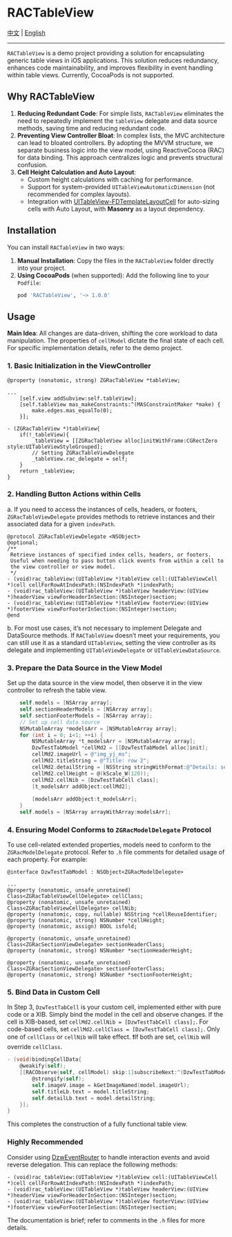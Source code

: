 # RACTableView

[中文](https://github.com/Dtheme/RACTableView/blob/main/README.md) | [English](https://github.com/Dtheme/RACTableView/blob/main/README-en.md)

---

`RACTableView` is a demo project providing a solution for encapsulating generic table views in iOS applications. This solution reduces redundancy, enhances code maintainability, and improves flexibility in event handling within table views. Currently, CocoaPods is not supported.

## Why RACTableView

1. **Reducing Redundant Code**: For simple lists, `RACTableView` eliminates the need to repeatedly implement the `tableView` delegate and data source methods, saving time and reducing redundant code.
2. **Preventing View Controller Bloat**: In complex lists, the MVC architecture can lead to bloated controllers. By adopting the MVVM structure, we separate business logic into the view model, using ReactiveCocoa (RAC) for data binding. This approach centralizes logic and prevents structural confusion.
3. **Cell Height Calculation and Auto Layout**:
    - Custom height calculations with caching for performance.
    - Support for system-provided `UITableViewAutomaticDimension` (not recommended for complex layouts).
    - Integration with [UITableView-FDTemplateLayoutCell](https://github.com/forkingdog/UITableView-FDTemplateLayoutCell) for auto-sizing cells with Auto Layout, with **Masonry** as a layout dependency.

## Installation

You can install `RACTableView` in two ways:

1. **Manual Installation**: Copy the files in the `RACTableView` folder directly into your project.
2. **Using CocoaPods** (when supported): Add the following line to your `Podfile`:
   ```ruby
   pod 'RACTableView', '~> 1.0.0'
   ```

## Usage

**Main Idea**: All changes are data-driven, shifting the core workload to data manipulation. The properties of `cellModel` dictate the final state of each cell. For specific implementation details, refer to the demo project.

### 1. Basic Initialization in the ViewController

```objc
@property (nonatomic, strong) ZGRacTableView *tableView;

...
    [self.view addSubview:self.tableView];
    [self.tableView mas_makeConstraints:^(MASConstraintMaker *make) {
        make.edges.mas_equalTo(0);
    }];
```

```objc
- (ZGRacTableView *)tableView{
    if(!_tableView){
        _tableView = [[ZGRacTableView alloc]initWithFrame:CGRectZero style:UITableViewStyleGrouped];
        // Setting ZGRacTableViewDelegate
        _tableView.rac_delegate = self;
    }
    return _tableView;
}
```

### 2. Handling Button Actions within Cells

a. If you need to access the instances of cells, headers, or footers, `ZGRacTableViewDelegate` provides methods to retrieve instances and their associated data for a given `indexPath`. 

```objc
@protocol ZGRacTableViewDelegate <NSObject>
@optional;
/**
 Retrieve instances of specified index cells, headers, or footers.
 Useful when needing to pass button click events from within a cell to 
 the view controller or view model.
 */
- (void)rac_tableView:(UITableView *)tableView cell:(UITableViewCell *)cell cellForRowAtIndexPath:(NSIndexPath *)indexPath;
- (void)rac_tableView:(UITableView *)tableView headerView:(UIView *)headerView viewForHeaderInSection:(NSInteger)section;
- (void)rac_tableView:(UITableView *)tableView footerView:(UIView *)footerView viewForFooterInSection:(NSInteger)section;
@end
```

b. For most use cases, it’s not necessary to implement Delegate and DataSource methods. If `RACTableView` doesn’t meet your requirements, you can still use it as a standard `UITableView`, setting the view controller as its delegate and implementing `UITableViewDelegate` or `UITableViewDataSource`.

### 3. Prepare the Data Source in the View Model  

Set up the data source in the view model, then observe it in the view controller to refresh the table view.

```objective-c
    self.models = [NSArray array];
    self.sectionHeaderModels = [NSArray array];
    self.sectionFooterModels = [NSArray array];
    // Set up cell data source
    NSMutableArray *modelsArr = [NSMutableArray array];
    for (int i = 0; i<1; ++i) {
        NSMutableArray *t_modelsArr = [NSMutableArray array];
        DzwTestTabModel *cellMd2 = [[DzwTestTabModel alloc]init];
        cellMd2.imageUrl = @"img_yj_ms";
        cellMd2.titleString = @"Title: row 2";
        cellMd2.detailString = [NSString stringWithFormat:@"Details: section %d",i];
        cellMd2.cellHeight = @(kScale_W(120));
        cellMd2.cellNib = [DzwTestTabCell class];
        [t_modelsArr addObject:cellMd2];
        
        [modelsArr addObject:t_modelsArr];
    }
    self.models = [NSArray arrayWithArray:modelsArr];
```

### 4. Ensuring Model Conforms to `ZGRacModelDelegate` Protocol  

To use cell-related extended properties, models need to conform to the `ZGRacModelDelegate` protocol. Refer to `.h` file comments for detailed usage of each property. For example:

```objc
@interface DzwTestTabModel : NSObject<ZGRacModelDelegate>

...
@property (nonatomic, unsafe_unretained) Class<ZGRacTableViewCellDelegate> cellClass;
@property (nonatomic, unsafe_unretained) Class<ZGRacTableViewCellDelegate> cellNib;
@property (nonatomic, copy, nullable) NSString *cellReuseIdentifier;
@property (nonatomic, strong) NSNumber *cellHeight;
@property (nonatomic, assign) BOOL isfold;

@property (nonatomic, unsafe_unretained) Class<ZGRacSectionViewDelegate> sectionHeaderClass;
@property (nonatomic, strong) NSNumber *sectionHeaderHeight;

@property (nonatomic, unsafe_unretained) Class<ZGRacSectionViewDelegate> sectionFooterClass;
@property (nonatomic, strong) NSNumber *sectionFooterHeight;
```

### 5. Bind Data in Custom Cell  

In Step 3, `DzwTestTabCell` is your custom cell, implemented either with pure code or a XIB. Simply bind the model in the cell and observe changes. If the cell is XIB-based, set `cellMd2.cellNib = [DzwTestTabCell class];`. For code-based cells, set `cellMd2.cellClass = [DzwTestTabCell class];`. Only one of `cellClass` or `cellNib` will take effect. ❗️If both are set, `cellNib` will override `cellClass`.

```objective-c
- (void)bindingCellData{
    @weakify(self);
    [[RACObserve(self, cellModel) skip:1]subscribeNext:^(DzwTestTabModel * _Nullable model) {
        @strongify(self);
        self.imageV.image = kGetImageNamed(model.imageUrl);
        self.titleLb.text = model.titleString;
        self.detailLb.text = model.detailString;
    }];
}
```

This completes the construction of a fully functional table view.

### Highly Recommended 
Consider using [DzwEventRouter](https://github.com/Dtheme/DzwEventRouter) to handle interaction events and avoid reverse delegation. This can replace the following methods:

```
- (void)rac_tableView:(UITableView *)tableView cell:(UITableViewCell *)cell cellForRowAtIndexPath:(NSIndexPath *)indexPath;
- (void)rac_tableView:(UITableView *)tableView headerView:(UIView *)headerView viewForHeaderInSection:(NSInteger)section;
- (void)rac_tableView:(UITableView *)tableView footerView:(UIView *)footerView viewForFooterInSection:(NSInteger)section;
```

The documentation is brief; refer to comments in the `.h` files for more details.
